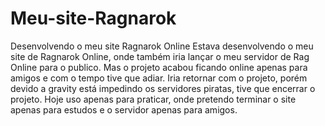 # Meu-site-Ragnarok
Desenvolvendo o meu site Ragnarok Online
Estava desenvolvendo o meu site de Ragnarok Online, onde também iria lançar o meu servidor de Rag Online para o publico. Mas o projeto acabou ficando online apenas para amigos e com o tempo tive que adiar.
Iria retornar com o projeto, porém devido a gravity está impedindo os servidores piratas, tive que encerrar o projeto.
Hoje uso apenas para praticar, onde pretendo terminar o site apenas para estudos e o servidor apenas para amigos.
